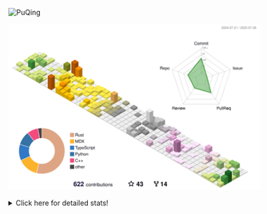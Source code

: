 ![PuQing](https://user-images.githubusercontent.com/27223114/171565019-9a56fae6-b08b-421f-99db-7e830da42371.png)

![](./profile-3d-contrib/profile-season-animate.svg)

<details>
<summary>Click here for detailed stats!</summary>

<!--START_SECTION:waka-->
![Lines of code](https://img.shields.io/badge/From%20Hello%20World%20I%27ve%20Written-2.4%20million%20lines%20of%20code-blue)

**🐱 My GitHub Data** 

> 📦 451.4 kB Used in GitHub's Storage 
 > 
> 🏆 298 Contributions in the Year 2025
 > 
> 🚫 Not Opted to Hire
 > 
> 📜 32 Public Repositories 
 > 
> 🔑 34 Private Repositories 
 > 
**I'm an Early 🐤** 

```text
🌞 Morning                866 commits         ██░░░░░░░░░░░░░░░░░░░░░░░   09.79 % 
🌆 Daytime                3839 commits        ███████████░░░░░░░░░░░░░░   43.42 % 
🌃 Evening                2031 commits        ██████░░░░░░░░░░░░░░░░░░░   22.97 % 
🌙 Night                  2106 commits        ██████░░░░░░░░░░░░░░░░░░░   23.82 % 
```


📊 **This Week I Spent My Time On** 

```text
💬 Programming Languages: 
Rust                     4 hrs 50 mins       ██████░░░░░░░░░░░░░░░░░░░   25.81 % 
Python                   3 hrs 19 mins       ████░░░░░░░░░░░░░░░░░░░░░   17.74 % 
JSON                     2 hrs 23 mins       ███░░░░░░░░░░░░░░░░░░░░░░   12.76 % 
TypeScript               1 hr 46 mins        ██░░░░░░░░░░░░░░░░░░░░░░░   09.49 % 
Swift                    1 hr 43 mins        ██░░░░░░░░░░░░░░░░░░░░░░░   09.18 % 

🔥 Editors: 
VS Code                  18 hrs 17 mins      ████████████████████████░   97.56 % 
Ghostty                  15 mins             ░░░░░░░░░░░░░░░░░░░░░░░░░   01.42 % 
Telegram                 9 mins              ░░░░░░░░░░░░░░░░░░░░░░░░░   00.87 % 
Arc                      1 min               ░░░░░░░░░░░░░░░░░░░░░░░░░   00.15 % 
WeChat                   0 secs              ░░░░░░░░░░░░░░░░░░░░░░░░░   00.00 % 

💻 Operating System: 
WSL                      9 hrs 13 mins       ████████████░░░░░░░░░░░░░   49.14 % 
Linux                    6 hrs 7 mins        ████████░░░░░░░░░░░░░░░░░   32.64 % 
Mac                      3 hrs 25 mins       █████░░░░░░░░░░░░░░░░░░░░   18.22 % 
```


<!--END_SECTION:waka-->
</details>
